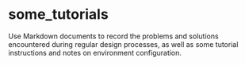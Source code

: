 # some_tutorials
Use Markdown documents to record the problems and solutions encountered during regular design processes, as well as some tutorial instructions and notes on environment configuration.
